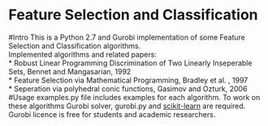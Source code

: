 # Feature Selection and Classification 
#Intro
This is a Python 2.7 and Gurobi implementation of some Feature Selection and Classification algorithms.  
Implemented algorithms and related papers:  
    * Robust Linear Programming Discrimination of Two Linearly Inseperable Sets, Bennet and Mangasarian, 1992  
    * Feature Selection via Mathematical Programming, Bradley et al. , 1997  
    * Seperation via polyhedral conic functions, Gasimov and Ozturk, 2006
#Usage
examples.py file includes examples for each algorithm. 
To work on these algorithms Gurobi solver, gurobi.py and [scikit-learn](http://scikit-learn.org/stable/ "sckitlearn") are required. Gurobi licence is free for students and academic researchers.

